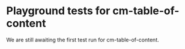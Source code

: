 # Playground tests for cm-table-of-content
We are still awaiting the first test run for cm-table-of-content.
